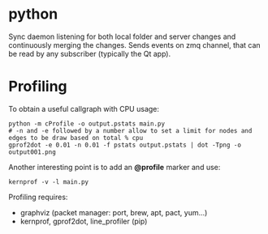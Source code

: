 python
======

Sync daemon listening for both local folder and server changes and continuously merging the changes.
Sends events on zmq channel, that can be read by any subscriber (typically the Qt app).

Profiling
=========
To obtain a useful callgraph with CPU usage:

```shell
python -m cProfile -o output.pstats main.py
# -n and -e followed by a number allow to set a limit for nodes and edges to be draw based on total % cpu
gprof2dot -e 0.01 -n 0.01 -f pstats output.pstats | dot -Tpng -o output001.png
```

Another interesting point is to add an **@profile** marker and use:
```shell
kernprof -v -l main.py
```

Profiling requires:
- graphviz (packet manager: port, brew, apt, pact, yum...)
- kernprof, gprof2dot, line_profiler (pip)
